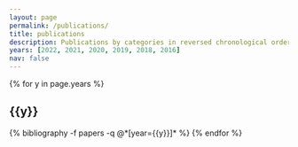 ```yaml
---
layout: page
permalink: /publications/
title: publications
description: Publications by categories in reversed chronological order. generated by jekyll-scholar.
years: [2022, 2021, 2020, 2019, 2018, 2016]
nav: false
---
```


<div class="publications">

{% for y in page.years %}
  <h2 class="year">{{y}}</h2>
  {% bibliography -f papers -q @*[year={{y}}]* %}
{% endfor %}

</div>
